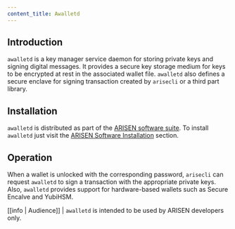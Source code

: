 ```yaml
---
content_title: Awalletd
---
```


## Introduction

`awalletd` is a key manager service daemon for storing private keys and signing digital messages. It provides a secure key storage medium for keys to be encrypted at rest in the associated wallet file. `awalletd` also defines a secure enclave for signing transaction created by `arisecli` or a third part library.

## Installation

`awalletd` is distributed as part of the [ARISEN software suite](https://github.com/ARISENIO/rsn/blob/master/README.md). To install `awalletd` just visit the [ARISEN Software Installation](../00_install/index.md) section.

## Operation

When a wallet is unlocked with the corresponding password, `arisecli` can request `awalletd` to sign a transaction with the appropriate private keys. Also, `awalletd` provides support for hardware-based wallets such as Secure Encalve and YubiHSM.

[[info | Audience]]
| `awalletd` is intended to be used by ARISEN developers only.
